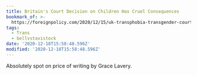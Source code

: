 ```yaml
---
title: Britain's Court Decision on Children Has Cruel Consequences
bookmark_of: >-
  https://foreignpolicy.com/2020/12/15/uk-transphobia-transgender-court-ruling-puberty-blockers/
tags:
  - Trans
  - bellvstavistock
date: '2020-12-18T15:58:48.596Z'
modified: '2020-12-18T15:58:48.596Z'
---
```

Absolutely spot on price of writing by Grace Lavery.
